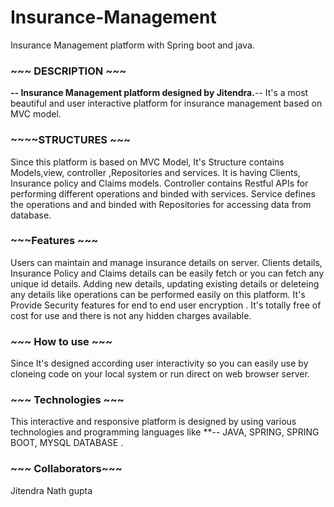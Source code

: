 # Insurance-Management
Insurance Management platform with Spring boot and java.

### ~~~ DESCRIPTION ~~~
**-- Insurance Management platform designed by Jitendra.**--
It's a most beautiful and user interactive platform for insurance management based on MVC model.

### ~~~~STRUCTURES ~~~
Since this platform is based on MVC Model, It's Structure contains Models,view, controller ,Repositories and services.
It is having Clients, Insurance policy and Claims models.
Controller contains Restful APIs for performing different operations and binded with services.
Service defines the operations and and binded with Repositories for accessing data from database.

### ~~~Features ~~~
  Users can maintain and manage insurance details on server.
Clients details, Insurance Policy and Claims details can be easily fetch or you can fetch any unique id details.
Adding new details, updating existing details or deleteing any details like operations can be performed easily on this platform.
It's Provide Security features for end to end user encryption .
It's totally free of cost for use and there is not any hidden charges available.

### ~~~ How to use ~~~
Since It's designed according user interactivity so you can easily use by cloneing code on your local system or run direct on web browser server.


### ~~~ Technologies ~~~
This interactive and responsive platform is designed by using various technologies and programming languages like
**--  JAVA, SPRING, SPRING BOOT, MYSQL DATABASE .

### ~~~ Collaborators~~~
Jitendra Nath gupta 
